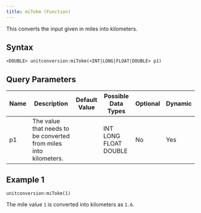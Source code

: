 ```yaml
---
title: miTokm (Function)
---
```


This converts the input given in miles into kilometers.

## Syntax

    <DOUBLE> unitconversion:miTokm(<INT|LONG|FLOAT|DOUBLE> p1)

## Query Parameters

| Name | Description                                                      | Default Value | Possible Data Types   | Optional | Dynamic |
|------|------------------------------------------------------------------|---------------|-----------------------|----------|---------|
| p1   | The value that needs to be converted from miles into kilometers. |               | INT LONG FLOAT DOUBLE | No       | Yes     |

## Example 1

    unitconversion:miTokm(1)

The mile value `1` is converted into kilometers as `1.6`.
